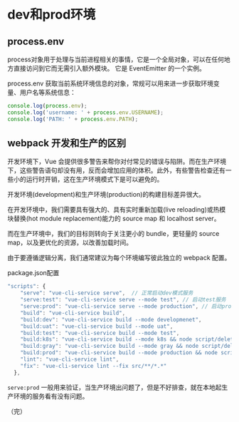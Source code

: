 # dev和prod环境

## process.env

process对象用于处理与当前进程相关的事情，它是一个全局对象，可以在任何地方直接访问到它而无需引入额外模块。 它是 EventEmitter 的一个实例。

process.env 获取当前系统环境信息的对象，常规可以用来进一步获取环境变量、用户名等系统信息：

```ts
console.log(process.env);
console.log('username: ' + process.env.USERNAME);
console.log('PATH: ' + process.env.PATH);
```





## webpack 开发和生产的区别

开发环境下，Vue 会提供很多警告来帮你对付常见的错误与陷阱。而在生产环境下，这些警告语句却没有用，反而会增加应用的体积。此外，有些警告检查还有一些小的运行时开销，这在生产环境模式下是可以避免的。



开发环境(development)和生产环境(production)的构建目标差异很大。

在开发环境中，我们需要具有强大的、具有实时重新加载(live reloading)或热模块替换(hot module replacement)能力的 source map 和 localhost server。

而在生产环境中，我们的目标则转向于关注更小的 bundle，更轻量的 source map，以及更优化的资源，以改善加载时间。

由于要遵循逻辑分离，我们通常建议为每个环境编写彼此独立的 webpack 配置。



package.json配置

```ts
"scripts": {
    "serve": "vue-cli-service serve",  // 正常启动dev模式服务
    "serve:test": "vue-cli-service serve --mode test", // 启动test服务
    "serve:prod": "vue-cli-service serve --mode production", // 启动prod服务，
    "build": "vue-cli-service build",
    "build:dev": "vue-cli-service build --mode developmenet",
    "build:uat": "vue-cli-service build --mode uat",
    "build:test": "vue-cli-service build --mode test",
    "build:k8s": "vue-cli-service build --mode k8s && node script/deleteMap.js",
    "build:gray": "vue-cli-service build --mode gray && node script/deleteMap.js",
    "build:prod": "vue-cli-service build --mode production && node script/deleteMap.js",
    "lint": "vue-cli-service lint",
    "fix": "vue-cli-service lint --fix src/**/*.*"
  },
```



`serve:prod`  一般用来验证，当生产环境出问题了，但是不好排查，就在本地起生产环境的服务看有没有问题。



（完）

